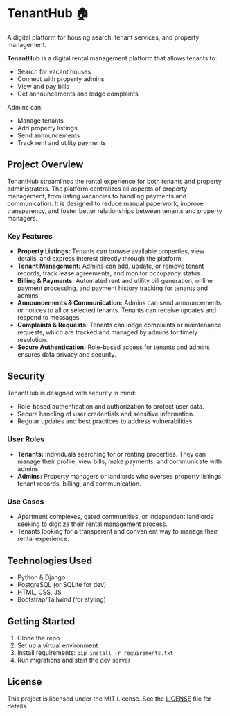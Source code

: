 # TenantHub 🏠
A digital platform for housing search, tenant services, and property management.

**TenantHub** is a digital rental management platform that allows tenants to:
- Search for vacant houses
- Connect with property admins
- View and pay bills
- Get announcements and lodge complaints

Admins can:
- Manage tenants
- Add property listings
- Send announcements
- Track rent and utility payments

## Project Overview
TenantHub streamlines the rental experience for both tenants and property administrators. The platform centralizes all aspects of property management, from listing vacancies to handling payments and communication. It is designed to reduce manual paperwork, improve transparency, and foster better relationships between tenants and property managers.

### Key Features
- **Property Listings:** Tenants can browse available properties, view details, and express interest directly through the platform.
- **Tenant Management:** Admins can add, update, or remove tenant records, track lease agreements, and monitor occupancy status.
- **Billing & Payments:** Automated rent and utility bill generation, online payment processing, and payment history tracking for tenants and admins.
- **Announcements & Communication:** Admins can send announcements or notices to all or selected tenants. Tenants can receive updates and respond to messages.
- **Complaints & Requests:** Tenants can lodge complaints or maintenance requests, which are tracked and managed by admins for timely resolution.
- **Secure Authentication:** Role-based access for tenants and admins ensures data privacy and security.

## Security
TenantHub is designed with security in mind:
- Role-based authentication and authorization to protect user data.
- Secure handling of user credentials and sensitive information.
- Regular updates and best practices to address vulnerabilities.

### User Roles
- **Tenants:** Individuals searching for or renting properties. They can manage their profile, view bills, make payments, and communicate with admins.
- **Admins:** Property managers or landlords who oversee property listings, tenant records, billing, and communication.

### Use Cases
- Apartment complexes, gated communities, or independent landlords seeking to digitize their rental management process.
- Tenants looking for a transparent and convenient way to manage their rental experience.

## Technologies Used
- Python & Django
- PostgreSQL (or SQLite for dev)
- HTML, CSS, JS
- Bootstrap/Tailwind (for styling)

## Getting Started
1. Clone the repo
2. Set up a virtual environment
3. Install requirements: `pip install -r requirements.txt`
4. Run migrations and start the dev server

## License
This project is licensed under the MIT License. See the [LICENSE](LICENSE) file for details.

